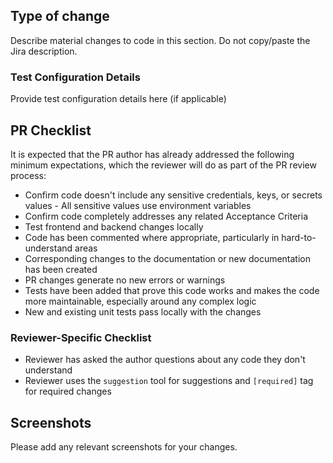 ## Type of change

Describe material changes to code in this section. Do not copy/paste the Jira description.

### Test Configuration Details

Provide test configuration details here (if applicable)

## PR  Checklist

It is expected that the PR author has already addressed the following minimum expectations, which the reviewer will do as part of the PR review process:

- Confirm code doesn't include any sensitive credentials, keys, or secrets values - All sensitive values use environment variables
- Confirm code completely addresses any related Acceptance Criteria
- Test frontend and backend changes locally
- Code has been commented where appropriate, particularly in hard-to-understand areas
- Corresponding changes to the documentation or new documentation has been created
- PR changes generate no new errors or warnings
- Tests have been added that prove this code works and makes the code more maintainable, especially around any complex logic
- New and existing unit tests pass locally with the changes

### Reviewer-Specific Checklist

- Reviewer has asked the author questions about any code they don't understand
- Reviewer uses the `suggestion` tool for suggestions and `[required]` tag for required changes

## Screenshots
Please add any relevant screenshots for your changes.